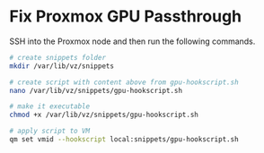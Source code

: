 # Fix Proxmox GPU Passthrough

SSH into the Proxmox node and then run the following commands.
```bash
# create snippets folder
mkdir /var/lib/vz/snippets

# create script with content above from gpu-hookscript.sh
nano /var/lib/vz/snippets/gpu-hookscript.sh

# make it executable
chmod +x /var/lib/vz/snippets/gpu-hookscript.sh

# apply script to VM
qm set vmid --hookscript local:snippets/gpu-hookscript.sh
```
